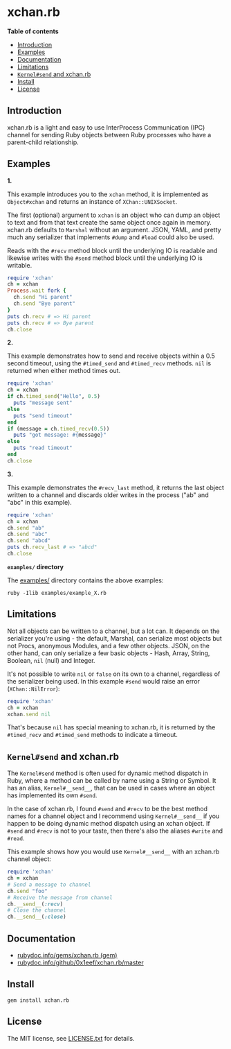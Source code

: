 # xchan.rb

**Table of contents**

* <a href="#introduction">Introduction</a>
* <a href="#examples">Examples</a>
* <a href="#documentation">Documentation</a>
* <a href='#limitations'>Limitations</a>
* <a href='#kernelsend-xchan'>`Kernel#send` and xchan.rb</a>
* <a href="#install">Install</a>
* <a href="#license">License</a>

## <a id="introduction">Introduction</a>

xchan.rb is a light and easy to use InterProcess Communication (IPC) channel for 
sending Ruby objects between Ruby processes who have a parent-child relationship.

## <a id="examples">Examples</a>

**1.**

This example introduces you to the `xchan` method, it is implemented as
`Object#xchan` and returns an instance of `XChan::UNIXSocket`.

The first (optional) argument to `xchan` is an object who can dump an object
to text and from that text create the same object once again in memory. xchan.rb
defaults to `Marshal` without an argument. JSON, YAML, and pretty much any serializer
that implements `#dump` and `#load` could also be used.

Reads with the `#recv` method block until the underlying IO is readable and likewise 
writes with the `#send` method block until the underlying IO is writable.

```ruby
require 'xchan'
ch = xchan
Process.wait fork {
  ch.send "Hi parent"
  ch.send "Bye parent"
}
puts ch.recv # => Hi parent
puts ch.recv # => Bye parent
ch.close
```

**2.**

This example demonstrates how to send and receive objects within a
0.5 second timeout, using the `#timed_send` and `#timed_recv` methods.
`nil` is returned when either method times out.

```ruby
require 'xchan'
ch = xchan
if ch.timed_send("Hello", 0.5)
  puts "message sent"
else
  puts "send timeout"
end
if (message = ch.timed_recv(0.5))
  puts "got message: #{message}"
else
  puts "read timeout"
end
ch.close
```

**3.**

This example demonstrates the `#recv_last` method, it returns the last
object written to a channel and discards older writes in the process ("ab" and
"abc" in this example).

```ruby
require 'xchan'
ch = xchan
ch.send "ab"
ch.send "abc"
ch.send "abcd"
puts ch.recv_last # => "abcd"
ch.close
```

**`examples/` directory**

The [examples/](examples/) directory contains the above examples:

    ruby -Ilib examples/example_X.rb

## <a id='limitations'> Limitations </a>

Not all objects can be written to a channel, but a lot can. It depends on the serializer
you're using - the default, Marshal, can serialize most objects but not Procs, anonymous Modules, 
and a few other objects. JSON, on the other hand, can only serialize a few basic objects - Hash, 
Array, String, Boolean, `nil` (null) and Integer. 

It's not possible to write `nil` or `false` on its own to a channel, regardless of the 
serializer being used. In this example `#send` would raise an error (`XChan::NilError`):

```ruby
require 'xchan'
ch = xchan
xchan.send nil
```

That's because `nil` has special meaning to xchan.rb, it is returned by the `#timed_recv` 
and `#timed_send` methods to indicate a timeout.

## <a id='kernelsend-xchan'>`Kernel#send` and xchan.rb</a>

The `Kernel#send` method is often used for dynamic method dispatch in Ruby, where
a method can be called by name using a String or Symbol. It has an alias, `Kernel#__send__`,
that can be used in cases where an object has implemented its own `#send`.

In the case of xchan.rb, I found `#send` and `#recv` to be the best method names
for a channel object and I recommend using `Kernel#__send__` if you happen to be 
doing dynamic method dispatch using an xchan object. If `#send` and `#recv` is not 
to your taste, then there's also the aliases `#write` and `#read`.

This example shows how you would use `Kernel#__send__` with an xchan.rb channel object:

```ruby
require 'xchan'
ch = xchan
# Send a message to channel
ch.send "foo"
# Receive the message from channel
ch.__send__(:recv)
# Close the channel
ch.__send__(:close)
``` 

## <a id="documentation">Documentation</a>

* [rubydoc.info/gems/xchan.rb (gem)](https://rubydoc.info/gems/xchan.rb)
* [rubydoc.info/github/0x1eef/xchan.rb/master](https://rubydoc.info/github/0x1eef/xchan.rb/master)

## <a id="install">Install</a>

    gem install xchan.rb

## <a id="license"> License </a>

The MIT license, see [LICENSE.txt](./LICENSE.txt) for details.
